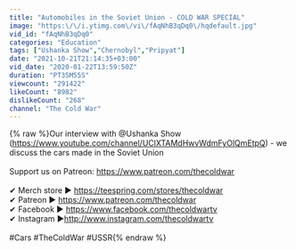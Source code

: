 ```yaml
---
title: "Automobiles in the Soviet Union - COLD WAR SPECIAL"
image: "https:\/\/i.ytimg.com\/vi\/fAqNhB3qDq0\/hqdefault.jpg"
vid_id: "fAqNhB3qDq0"
categories: "Education"
tags: ["Ushanka Show","Chernobyl","Pripyat"]
date: "2021-10-21T21:14:35+03:00"
vid_date: "2020-01-22T13:59:50Z"
duration: "PT35M55S"
viewcount: "291422"
likeCount: "8982"
dislikeCount: "268"
channel: "The Cold War"
---
```

{% raw %}Our interview with @Ushanka Show (<a rel="nofollow" target="blank" href="https://www.youtube.com/channel/UClXTAMdHwvWdmFyOlQmEtpQ)">https://www.youtube.com/channel/UClXTAMdHwvWdmFyOlQmEtpQ)</a> - we discuss the cars made in the Soviet Union <br /><br />Support us on Patreon: <a rel="nofollow" target="blank" href="https://www.patreon.com/thecoldwar">https://www.patreon.com/thecoldwar</a><br /><br />✔ Merch store ► <a rel="nofollow" target="blank" href="https://teespring.com/stores/thecoldwar">https://teespring.com/stores/thecoldwar</a><br />✔ Patreon ► <a rel="nofollow" target="blank" href="https://www.patreon.com/thecoldwar">https://www.patreon.com/thecoldwar</a><br />✔ Facebook ► <a rel="nofollow" target="blank" href="https://www.facebook.com/thecoldwartv">https://www.facebook.com/thecoldwartv</a><br />✔ Instagram ►<a rel="nofollow" target="blank" href="http://www.instagram.com/thecoldwartv">http://www.instagram.com/thecoldwartv</a><br /><br />#Cars #TheColdWar #USSR{% endraw %}
